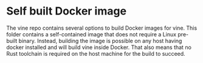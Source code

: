 # Self built Docker image

The vine repo contains several options to build Docker images for vine.
This folder contains a self-contained image that does not require a Linux pre-built binary.
Instead, building the image is possible on any host having docker installed and will
build vine inside Docker. That also means that no Rust toolchain is required on the host
machine for the build to succeed.
